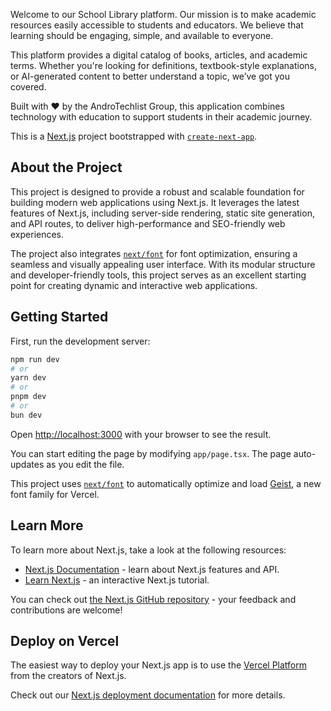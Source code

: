 

Welcome to our School Library platform. Our mission is to make academic resources easily accessible to students and educators. We believe that learning should be engaging, simple, and available to everyone.

This platform provides a digital catalog of books, articles, and academic terms. Whether you're looking for definitions, textbook-style explanations, or AI-generated content to better understand a topic, we’ve got you covered.

Built with ❤️ by the AndroTechlist Group, this application combines technology with education to support students in their academic journey.




This is a [Next.js](https://nextjs.org) project bootstrapped with [`create-next-app`](https://nextjs.org/docs/app/api-reference/cli/create-next-app).

## About the Project

This project is designed to provide a robust and scalable foundation for building modern web applications using Next.js. It leverages the latest features of Next.js, including server-side rendering, static site generation, and API routes, to deliver high-performance and SEO-friendly web experiences.

The project also integrates [`next/font`](https://nextjs.org/docs/app/building-your-application/optimizing/fonts) for font optimization, ensuring a seamless and visually appealing user interface. With its modular structure and developer-friendly tools, this project serves as an excellent starting point for creating dynamic and interactive web applications.

## Getting Started

First, run the development server:

```bash
npm run dev
# or
yarn dev
# or
pnpm dev
# or
bun dev
```

Open [http://localhost:3000](http://localhost:3000) with your browser to see the result.

You can start editing the page by modifying `app/page.tsx`. The page auto-updates as you edit the file.

This project uses [`next/font`](https://nextjs.org/docs/app/building-your-application/optimizing/fonts) to automatically optimize and load [Geist](https://vercel.com/font), a new font family for Vercel.

## Learn More

To learn more about Next.js, take a look at the following resources:

- [Next.js Documentation](https://nextjs.org/docs) - learn about Next.js features and API.
- [Learn Next.js](https://nextjs.org/learn) - an interactive Next.js tutorial.

You can check out [the Next.js GitHub repository](https://github.com/vercel/next.js) - your feedback and contributions are welcome!

## Deploy on Vercel

The easiest way to deploy your Next.js app is to use the [Vercel Platform](https://vercel.com/new?utm_medium=default-template&filter=next.js&utm_source=create-next-app&utm_campaign=create-next-app-readme) from the creators of Next.js.

Check out our [Next.js deployment documentation](https://nextjs.org/docs/app/building-your-application/deploying) for more details.
